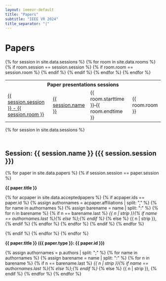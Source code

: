 ```yaml
---
layout: ieeevr-default
title: "Papers"
subtitle: "IEEE VR 2024"
title_separator: "|"
---
```

<h1>Papers</h1>
<div>
    <div>
        <div>
            <table class="styled-table">
                <tr>
                    <th colspan="4">Paper presentations sessions</th>
                </tr>    
                {% for session in site.data.sessions %}
                    <tr>
                        <td class="medLarge"><a href="#{{ session.id }}">{{ session.session }} - {{ session.room }}</a></td>
                        <td class="medLarge"><a href="#{{ session.id }}">{{ session.name }}</a></td>
                        {% for room in site.data.rooms %} 
                            {% if room.session == session.session %}
                                {% if room.room == session.room %}
                                    <td class="medLarge">{{ room.starttime }}&#8209;{{ room.endtime }}</td>
                                    <td class="medLarge" class="text-nowrap">{{ room.room }}</td>
                                {% endif %}
                            {% endif %}
                        {% endfor %}
                    </tr>
                {% endfor %}
            </table>
        </div>
    <div>
</div>
<div>
    {% for session in site.data.sessions %}
            <h2 id="{{ session.id }}" class="pink" style="padding-top:25px;">Session: {{ session.name }} ({{ session.session }})</h2>
            {% for paper in site.data.papers %}                 
                {% if session.session == paper.session %}         
                    <p class="medLarge" id="{{ paper.id }}" style="margin-bottom: 0.3em;">
                        <strong>{{ paper.title }}</strong>
                    </p>
                    <p class="font_70">
                    {% for acpaper in site.data.acceptedpapers %}    
                        {% if acpaper.ids == paper.id  %} 
                            {% assign authornames = acpaper.affiliations | split: "," %}
                            {% for name in authornames %}
                                {% assign barename = name | split: ":" %}
                                {% for n in barename %}
                                    {% if n == barename.last %}
                                        <i>{{ n | strip }}{% if name == authornames.last %}{% else %};{% endif %}</i>
                                    {% else %}                            
                                        <span class="bold">{{ n | strip }},</span>
                                    {% endif %}
                                {% endfor %} 
                            {% endfor %}
                        {% endif %}
                    {% endfor %}
                    </p>
                {% endif %}
            {% endfor %}
    {% endfor %}
</div>
<p class="medLarge" id="{{ paper.id }}" style="margin-bottom: 0.3em;">
                                    <strong>{{ paper.title }} ({{ paper.type }}: {{ paper.id }})</strong>
                                </p>
                                <p class="font_70" >
                                    {% assign authornames = p.authors | split: ";" %}
                                    {% for name in authornames %}
                                        {% assign barename = name | split: ":" %}
                                        {% for n in barename %}
                                            {% if n == barename.last %}
                                                <i>{{ n | strip }}{% if name == authornames.last %}{% else %};{% endif %}</i>
                                            {% else %}                            
                                                <span class="bold">{{ n | strip }},</span>
                                            {% endif %}
                                        {% endfor %} 
                                    {% endfor %}
                                </p>